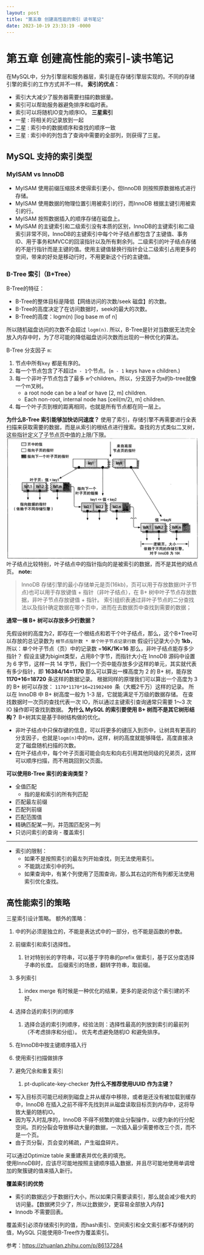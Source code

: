 ```yaml
---
layout: post
title: "第五章 创建高性能的索引 读书笔记"
date: 2023-10-19 23:33:19 -0000
---
```


# 第五章 创建高性能的索引-读书笔记
在MySQL中，分为引擎层和服务器层，索引是在存储引擎层实现的。不同的存储引擎的索引的工作方式并不一样。
**索引的优点：**
 - 索引大大减少了服务器需要扫描的数据量。
 - 索引可以帮助服务器避免排序和临时表。
 - 索引可以将随机IO变为顺序IO。
**三星索引**
 - 一星 : 将相关的记录放到一起
 - 二星 : 索引中的数据顺序和查找的顺序一致
 - 三星 : 索引中的列包含了查询中需要的全部列，则获得了三星。


## MySQL 支持的索引类型
### MyISAM vs InnoDB
-  MyISAM 使用前缀压缩技术使得索引更小，但InnoDB 则按照原数据格式进行存储。
-  MyISAM 使用数据的物理位置引用被索引的行，而InnoDB 根据主键引用被索引的行。
-  MyISAM 按照数据插入的顺序存储在磁盘上。
-  MyISAM 的主键索引和二级索引没有本质的区别，InnoDB的主键索引和二级索引非常不同，InnoDB的主键索引中每个叶子结点都包含了主键值、事务ID、用于事务和MVCC的回滚指针以及所有剩余列。二级索引的叶子结点存储的不是行指针而是主键的值。使用主键值替换行指针会让二级索引占用更多的空间，带来的好处是移动行时，不用更新这个行的主键值。
### B-Tree 索引（B+Tree）
B-Tree的特征：
 - B-Tree的整体目标是降低【网络访问的次数/seek 磁盘】的次数。
 - B-Tree的高度决定了在访问数据时，seek的最大的次数。
 - B-Tree的高度：logm(n) [log base m of n]

所以随机磁盘访问的次数不会超过 `logm(n)`.
所以，B-Tree是针对当数据无法完全放入内存中时，为了尽可能的降低磁盘访问次数而出现的一种优化的算法。

B-Tree 分支因子 `m`:
1. 节点中所有`key` 都是有序的。
2. 每一个节点包含了不超过`m - 1`个节点。(`m - 1` keys have `m` children.)
3. 每一个非叶子节点包含了最多 `m`个children。所以，分支因子为`m`的b-tree就像一个m叉树。
     -  a root node can be a leaf or have [2, m] children.
     -  Each non-root, internal node has [ceil(m/2), m] children.
4. 每一个叶子页到根的距离相同，也就是所有节点都在同一层上。

**为什么B-Tree 索引能够加快访问速度？**
使用了索引，存储引擎不再需要进行全表扫描来获取需要的数据，而是从索引的根结点进行搜索。查找的方式类似二叉树，这些指针定义了子节点页中值的上限/下限。
![截屏2022-07-01 18.27.00](media/16566702844093/%E6%88%AA%E5%B1%8F2022-07-01%2018.27.00.png)
叶子结点比较特别，叶子结点中的指针指向的是被索引的数据，而不是其他的结点页。
**note:**
>InnoDB 存储引擎的最小存储单元是页(16kb)，页可以用于存放数据(叶子节点)也可以用于存放键值 + 指针（非叶子结点），在 B+ 树中叶子节点存放数据，非叶子节点存放键值 + 指针。
> 索引组织表通过非叶子节点的二分查找法以及指针确定数据在哪个页中，进而在去数据页中查找到需要的数据；
> 

**通常一棵 B+ 树可以存放多少行数据？**

先假设树的高度为2，即存在一个根结点和若干个叶子结点，那么，这个B+Tree可以存放的总记录数为 `根节点指针数 * 单个叶子节点记录行数`
假设行记录大小为 **1kb**，所以：单个叶子节点（页）中的记录数 =**16K/1K=16**
那么，非叶子结点能存多少指针？
假设主键为bigint类型，占用8个字节，而指针大小在 InnoDB 源码中设置为 6 字节，这样一共 14 字节，我们一个页中能存放多少这样的单元，其实就代表有多少指针，即 **16384/14=1170**
那么可以算出一棵高度为 2 的 B+ 树，能存放 **1170*16=18720** 条这样的数据记录。
根据同样的原理我们可以算出一个高度为 3 的 B+ 树可以存放： `1170*1170*16=21902400 `条（大概2千万）这样的记录。
所以在 InnoDB 中 B+ 树高度一般为 1-3 层，它就能满足千万级的数据存储。
在查找数据时一次页的查找代表一次 IO，所以通过主键索引查询通常只需要 1～3 次 IO 操作即可查找到数据。
**为什么 MySQL 的索引要使用 B+ 树而不是其它树形结构？**
B+树其实是基于B树结构做的优化。
 - 非叶子结点中只保存键的信息，可以将更多的键压入到页中，让树具有更高的分支因子，也就是`logm(n)`中的m，这样，树的高度就能够降低，高度直接决定了磁盘随机扫描的次数。
 - 在叶子结点中，每个叶子页面可能会向左和向右引用其他同级的兄弟页，这样可以顺序扫描，而不用跳回到父页面。

**可以使用B-Tree 索引的查询类型？**
 - 全值匹配
     - 指的是和索引的所有列匹配
 - 匹配最左前缀
 - 匹配列前缀
 - 匹配范围值
 - 精确匹配某一列，并范围匹配另一列
 - 只访问索引的查询 - 覆盖索引

 --------
 - 索引的限制：
     - 如果不是按照索引的最左列开始查找，则无法使用索引。
     - 不能跳过索引中的列。
     - 如果查询中，有某个列使用了范围查询，那么其右边的所有列都无法使用索引优化查找。

## 高性能索引的策略
三星索引设计策略。
额外的策略：
1. 中的列必须是独立的，不能是表达式中的一部分，也不能是函数的参数。
2. 前缀索引和索引选择性。
    1. 针对特别长的字符串，可以基于字符串的prefix 做索引，基于区分度选择子串的长度。
        后缀索引的场景，翻转字符串，取前缀。
3. 多列索引
    1. index merge 有时候是一种优化的结果，更多的是说你这个索引建的不好。
    
4. 选择合适的索引列的顺序
    1. 选择合适的索引列顺序，经验法则：选择性最高的列放到索引的最前列（不考虑排序和分组）。 优先考虑避免随机IO 和避免排序。
5. 在InnoDB中按主键顺序插入行
6. 使用索引扫描做排序
7. 避免冗余和重复索引
    1. pt-duplicate-key-checker
**为什么不推荐使用UUID 作为主键？** 
- 写入目标页可能已经刷到磁盘上并从缓存中移除，或者是还没有被加载到缓存中，InnoDB 在插入之前不得不先找到并从磁盘读取目标页到内存中，这将导致大量的随机IO。
- 因为写入时乱序的，InnoDB 不得不频繁的做业分裂操作，以便为新的行分配空间。页的分裂会导致移动大量的数据，一次插入最少需要修改三个页，而不是一个页。
- 由于页分裂，页会变的稀疏，产生磁盘碎片。

可以通过Optimize table 来重建表并优化表的填充。  
使用InnoDB时，应该尽可能地按照主键顺序插入数据，并且尽可能地使用单调增加的聚簇键的值来插入新行。

**覆盖索引的优势**
 - 索引的数据远少于数据行大小，所以如果只需要读索引，那么就会减少极大的访问量。【数据拷贝少了，所以比数据少，更容易全部放入内存】
 - Innodb 不需要回表。

覆盖索引必须存储索引列的值，而hash索引、空间索引和全文索引都不存储列的值，MySQL 只能使用B-Tree作为覆盖索引。

参考：https://zhuanlan.zhihu.com/p/86137284